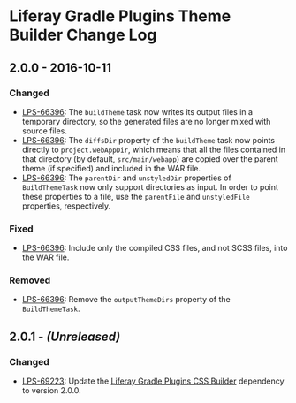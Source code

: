 # Liferay Gradle Plugins Theme Builder Change Log

## 2.0.0 - 2016-10-11

### Changed
- [LPS-66396]: The `buildTheme` task now writes its output files in a temporary
directory, so the generated files are no longer mixed with source files.
- [LPS-66396]: The `diffsDir` property of the `buildTheme` task now points
directly to `project.webAppDir`, which means that all the files contained in
that directory (by default, `src/main/webapp`) are copied over the parent theme
(if specified) and included in the WAR file.
- [LPS-66396]: The `parentDir` and `unstyledDir` properties of `BuildThemeTask`
now only support directories as input. In order to point these properties to a
file, use the `parentFile` and `unstyledFile` properties, respectively.

### Fixed
- [LPS-66396]: Include only the compiled CSS files, and not SCSS files, into
the WAR file.

### Removed
- [LPS-66396]: Remove the `outputThemeDirs` property of the `BuildThemeTask`.

## 2.0.1 - *(Unreleased)*

### Changed
- [LPS-69223]: Update the [Liferay Gradle Plugins CSS Builder] dependency to
version 2.0.0.

[Liferay Gradle Plugins CSS Builder]: https://github.com/liferay/liferay-portal/tree/master/modules/sdk/gradle-plugins-css-builder
[LPS-66396]: https://issues.liferay.com/browse/LPS-66396
[LPS-69223]: https://issues.liferay.com/browse/LPS-69223